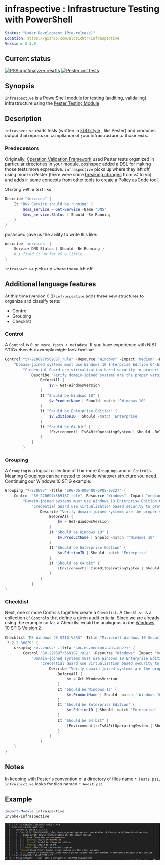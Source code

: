 # infraspective : Infrastructure Testing with PowerShell
```yaml
Status: "Under Development (Pre-release)"
Location: https://github.com/aldrichtr/infraspective
Version: 0.3.0
```
## Current status

[![PSScriptAnalyzer
results](https://github.com/aldrichtr/infraspective/actions/workflows/cicd-run-pssa.yml/badge.svg)](https://github.com/aldrichtr/infraspective/actions/workflows/cicd-run-pssa.yml)
[![Pester unit tests](https://github.com/aldrichtr/infraspective/actions/workflows/cicd-run-unit-tests.yml/badge.svg)](https://github.com/aldrichtr/infraspective/actions/workflows/cicd-run-unit-tests.yml)

## Synopsis

`infraspective` is a PowerShell module for testing (auditing, validating) infrastructure using
the [Pester Testing Module](https://pester.dev)

## Description


`infraspective` reads tests (written in [BDD style](https://www.agilealliance.org/glossary/bdd/) , like Pester) and
produces output that reports on compliance of your infrastructure to those tests.

### Predecessors

Originally, [Operation Validation Framework](https://github.com/PowerShell/Operation-Validation-Framework) used
Pester tests organized in particular directories in your module.
[poshspec](https://github.com/TicketMaster/poshspec) added a DSL for making those tests more expressive.
`infraspective` picks up where they left off, using modern Pester (there were some
[breaking changes](https://pester.dev/docs/migrations/breaking-changes-in-v5) from v4 to v5) and adds in some
concepts from other tools to create a Policy as Code tool.

Starting with a test like:
``` powershell
Describe "Services" {
    It "DNS Service should be running" {
        $dns_service = Get-Service -Name 'DNS'
        $dns_service.Status | Should -Be Running
    }
}
```

poshspec gave us the ability to write this like:

``` powershell
Describe "Services" {
    Service DNS Status { Should -Be Running }
    # i fixed it up for v5 a little
}
```

  `infraspective` picks up where these left off.

## Additional language features

At this time (version 0.2) `infraspective` adds three new structures to organize and classify tests:

- Control
- Grouping
- Checklist


### Control

A `Control` is `0 or more tests + metadata`.  If you have experience with NIST STIGs then this example might look
familiar:

``` powershell
Control "SV-220697r569187_rule" -Resource "Windows" -Impact "medium" -Reference 'CCI:000366'-Title (
    "Domain-joined systems must use Windows 10 Enterprise Edition 64-bit version.") -Description (
        "Credential Guard use virtualization based security to protect...") {
            Describe "Verify domain-joined systems are the proper version" {
                BeforeAll {
                    $v = Get-WindowsVersion
                }
                It "Should be Windows 10" {
                    $v.ProductName | Should -match '^Windows 10'
                }
                It "Should be Enterprise Edition" {
                    $v.EditionID | Should -match 'Enterprise'
                }
                It "Should be 64 bit" {
                    [Environment]::Is64BitOperatingSystem | Should -BeTrue
                }
            }
        }
```

### Grouping

A `Grouping` is a logical collection of 0 or more `Grouping`s and or `Control`s.  Meaning Groupings
can be nested to provide whatever structure you need.  Continuing our Windows 10 STIG example:

``` powershell
Grouping "V-220697" -Title "SRG-OS-000480-GPOS-00227" {
    Control "SV-220697r569187_rule" -Resource "Windows" -Impact "medium" -Reference 'CCI:000366'-Title (
        "Domain-joined systems must use Windows 10 Enterprise Edition 64-bit version.") -Description (
            "Credential Guard use virtualization based security to protect...") {
                Describe "Verify domain-joined systems are the proper version" {
                    BeforeAll {
                        $v = Get-WindowsVersion
                    }
                    It "Should be Windows 10" {
                        $v.ProductName | Should -match '^Windows 10'
                    }
                    It "Should be Enterprise Edition" {
                        $v.EditionID | Should -match 'Enterprise'
                    }
                    It "Should be 64 bit" {
                        [Environment]::Is64BitOperatingSystem | Should -BeTrue
                    }
                }
            }
}
```

### Checklist

Next, one or more Controls together create a `Checklist`.  A `Checklist` is a collection of `Control`s that define a
given audit criteria.  Since we are already using the example so far, a Checklist would be analogous to the
[Windows 10 STIG Version 2](https://stigviewer.com/stig/windows_10/)

``` powershell
Checklist "MS Windows 10 STIG V2R3" -Title "Microsoft Windows 10 Security Technical Implementation Guide" -Version
'3.2.2.36079' {
    Grouping "V-220697" -Title "SRG-OS-000480-GPOS-00227" {
        Control "SV-220697r569187_rule" -Resource "Windows" -Impact "medium" -Reference 'CCI:000366'-Title (
            "Domain-joined systems must use Windows 10 Enterprise Edition 64-bit version.") -Description (
                "Credential Guard use virtualization based security to protect...") {
                    Describe "Verify domain-joined systems are the proper version" {
                        BeforeAll {
                            $v = Get-WindowsVersion
                        }
                        It "Should be Windows 10" {
                            $v.ProductName | Should -match '^Windows 10'
                        }
                        It "Should be Enterprise Edition" {
                            $v.EditionID | Should -match 'Enterprise'
                        }
                        It "Should be 64 bit" {
                            [Environment]::Is64BitOperatingSystem | Should -BeTrue
                        }
                    }
                }
    }
}
```

## Notes

In keeping with Pester's convention of a directory of files name `*.Tests.ps1`, `infraspective` looks for files
named `*.Audit.ps1`

## Example

```powershell
Import-Module infraspective
Invoke-Infraspective
```
![infraspective output](docs/images/infraspective-output-1.png)
